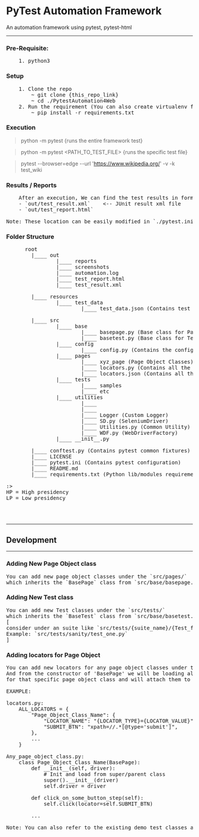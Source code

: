 # PyTest Automation Framework
An automation framework using pytest, pytest-html  
<hr/>


### Pre-Requisite:
<pre>
    1. python3
</pre>

### Setup
<pre>
    1. Clone the repo
        ~ git clone {this_repo_link}
        ~ cd ./PytestAutomation4Web
    2. Run the requirement (You can also create virtualenv first before installing modules)
        ~ pip install -r requirements.txt
</pre>


### Execution
> python -m pytest {runs the entire framework test}

> python -m pytest <PATH_TO_TEST_FILE> {runs the specific test file}

> pytest --browser=edge --url 'https://www.wikipedia.org/' -v -k test_wiki


### Results / Reports
<pre>
    After an execution, We can find the test results in form of html/xml reports in 
    - `out/test_result.xml`    <-- JUnit result xml file
    - `out/test_report.html`

Note: These location can be easily modified in `./pytest.ini`
</pre>


### Folder Structure
<pre>
      root
        |____ out
                |____ reports
                |____ screenshots
                |____ automation.log
                |____ test_report.html
                |____ test_result.xml

        |____ resources
                |____ test_data
                        |____ test_data.json (Contains test data along with configuration values)

        |____ src
                |____ base
                        |____ basepage.py (Base class for PageObject classes)
                        |____ basetest.py (Base class for Test classes)
                |____ config
                        |____ config.py (Contains the configuration for entire framework)[HP]
                |____ pages
                        |____ xyz_page (Page Object Classes)
                        |____ locators.py (Contains all the locators)[HP]
                        |____ locators.json (Contains all the locators)[LP]
                |____ tests
                        |____ samples
                        |____ etc
                |____ utilities
                        |____ 
                        |____ 
                        |____ Logger (Custom Logger)
                        |____ SD.py (SeleniumDriver)
                        |____ Utilities.py (Common Utility)
                        |____ WDF.py (WebDriverFactory)
                |____ __init__.py

        |____ conftest.py (Contains pytest common fixtures)
        |____ LICENSE
        |____ pytest.ini (Contains pytest configuration)
        |____ README.md
        |____ requirements.txt (Python lib/modules requirements)

:>
HP = High presidency
LP = Low presidency
</pre>


<br/><br/><hr/>
## Development
<hr/>

### Adding New Page Object class
<pre>
You can add new page object classes under the `src/pages/`
which inherits the `BasePage` class from `src/base/basepage.py` 
</pre>


### Adding New Test class
<pre>
You can add new Test classes under the `src/tests/`
which inherits the `BaseTest` class from `src/base/basetest.py` 
[
consider under an suite like `src/tests/{suite_name}/{Test_file}`; 
Example: `src/tests/sanity/test_one.py`
]
</pre>


### Adding locators for Page Object
<pre>
You can add new locators for any page object classes under the `src/pages/locators.py`
And from the constructor of 'BasePage' we will be loading all the locators 
for that specific page object class and will attach them to 'self' of chile page object class.

EXAMPLE:

locators.py:
    ALL_LOCATORS = {
        "Page_Object_Class_Name": {
            "LOCATOR_NAME": "{LOCATOR_TYPE}={LOCATOR_VALUE}",
            "SUBMIT_BTN": "xpath=//.*[@type='submit']",
        },
        ...
    }

Any_page_object_class.py:
    class Page_Object_Class_Name(BasePage):
        def __init__(self, driver):
            # Init and load from super/parent class
            super().__init__(driver)
            self.driver = driver

        def click_on_some_button_step(self):
            self.click(locator=self.SUBMIT_BTN)

        ...

Note: You can also refer to the existing demo test classes and page object classes for implementations.

            
</pre>

